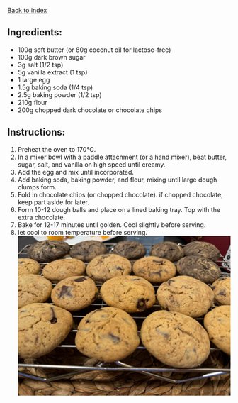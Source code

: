 [Back to index](../index.MD)

## Ingredients:
- 100g soft butter (or 80g coconut oil for lactose-free)
- 100g dark brown sugar
- 3g salt (1/2 tsp)
- 5g vanilla extract (1 tsp)
- 1 large egg
- 1.5g baking soda (1/4 tsp)
- 2.5g baking powder (1/2 tsp)
- 210g flour
- 200g chopped dark chocolate or chocolate chips


## Instructions:
1. Preheat the oven to 170°C.
2. In a mixer bowl with a paddle attachment (or a hand mixer), beat butter, sugar, salt, and vanilla on high speed until creamy.
3. Add the egg and mix until incorporated.
4. Add baking soda, baking powder, and flour, mixing until large dough clumps form.
5. Fold in chocolate chips (or chopped chocolate). if chopped chocolate, keep part aside for later.
6. Form 10-12 dough balls and place on a lined baking tray. Top with the extra chocolate.
7. Bake for 12-17 minutes until golden. Cool slightly before serving.
8. let cool to room temperature before serving.
![choclate chip cookie](../images/chocookies.jpeg)
